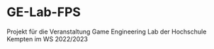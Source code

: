 # GE-Lab-FPS
Projekt für die Veranstaltung Game Engineering Lab der Hochschule Kempten im WS 2022/2023
